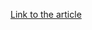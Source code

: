 [Link to the article](https://www.welivesecurity.com/2018/06/07/invisimole-equipped-spyware-undercover/)
